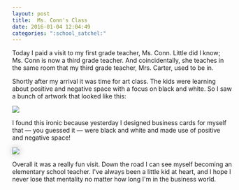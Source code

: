 ```yaml
---
layout: post
title:  Ms. Conn's Class
date: 2016-01-04 12:04:49
categories: ":school_satchel:"
---
```


<p>Today I paid a visit to my first grade teacher, Ms. Conn. Little did I know; Ms. Conn is now a third grade teacher. And coincidentally, she teaches in the same room that my third grade teacher, Mrs. Carter, used to be in.</p> 

<p>Shortly after my arrival it was time for art class. The kids were learning about positive and negative space with a focus on black and white. So I saw a bunch of artwork that looked like this:</p>

<img src="http://i.imgur.com/CspB0ws.gif">

<p>I found this ironic because yesterday I designed business cards for myself that — you guessed it — were black and white and made use of positive and negative space!</p>

<img style="box-shadow: 0 0 15px rgba(0, 0, 0, .25);" src="http://i.imgur.com/RaNED2M.png">

<p>Overall it was a really fun visit. Down the road I can see myself becoming an elementary school teacher. I've always been a little kid at heart, and I hope I never lose that mentality no matter how long I'm in the business world.</p>
